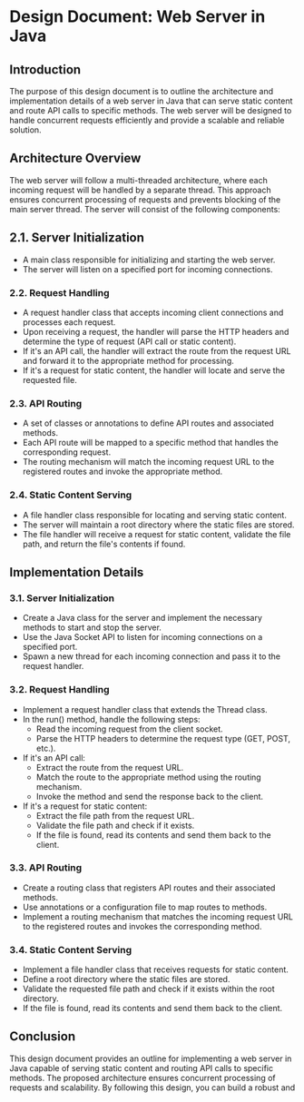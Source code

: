 # Design Document: Web Server in Java

## Introduction
The purpose of this design document is to outline the architecture and implementation details of a web server in Java that can serve static content and route API calls to specific methods. The web server will be designed to handle concurrent requests efficiently and provide a scalable and reliable solution.

## Architecture Overview
The web server will follow a multi-threaded architecture, where each incoming request will be handled by a separate thread. This approach ensures concurrent processing of requests and prevents blocking of the main server thread. The server will consist of the following components:

## 2.1. Server Initialization

- A main class responsible for initializing and starting the web server.
- The server will listen on a specified port for incoming connections.
### 2.2. Request Handling

- A request handler class that accepts incoming client connections and processes each request.
- Upon receiving a request, the handler will parse the HTTP headers and determine the type of request (API call or static content).
- If it's an API call, the handler will extract the route from the request URL and forward it to the appropriate method for processing.
- If it's a request for static content, the handler will locate and serve the requested file.
### 2.3. API Routing

- A set of classes or annotations to define API routes and associated methods.
- Each API route will be mapped to a specific method that handles the corresponding request.
- The routing mechanism will match the incoming request URL to the registered routes and invoke the appropriate method.
### 2.4. Static Content Serving

- A file handler class responsible for locating and serving static content.
- The server will maintain a root directory where the static files are stored.
- The file handler will receive a request for static content, validate the file path, and return the file's contents if found.

## Implementation Details
### 3.1. Server Initialization

- Create a Java class for the server and implement the necessary methods to start and stop the server.
- Use the Java Socket API to listen for incoming connections on a specified port.
- Spawn a new thread for each incoming connection and pass it to the request handler.
### 3.2. Request Handling

- Implement a request handler class that extends the Thread class.
- In the run() method, handle the following steps:
    - Read the incoming request from the client socket.
    - Parse the HTTP headers to determine the request type (GET, POST, etc.).
- If it's an API call:
    - Extract the route from the request URL.
    - Match the route to the appropriate method using the routing mechanism.
    - Invoke the method and send the response back to the client.
- If it's a request for static content:
    - Extract the file path from the request URL.
    - Validate the file path and check if it exists.
    - If the file is found, read its contents and send them back to the client.
### 3.3. API Routing

- Create a routing class that registers API routes and their associated methods.
- Use annotations or a configuration file to map routes to methods.
- Implement a routing mechanism that matches the incoming request URL to the registered routes and invokes the corresponding method.
### 3.4. Static Content Serving

- Implement a file handler class that receives requests for static content.
- Define a root directory where the static files are stored.
- Validate the requested file path and check if it exists within the root directory.
- If the file is found, read its contents and send them back to the client.

## Conclusion
This design document provides an outline for implementing a web server in Java capable of serving static content and routing API calls to specific methods. The proposed architecture ensures concurrent processing of requests and scalability. By following this design, you can build a robust and